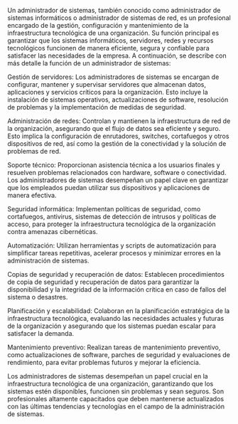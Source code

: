 Un administrador de sistemas, también conocido como administrador de sistemas informáticos o administrador de sistemas de red, es un profesional encargado de la gestión, configuración y mantenimiento de la infraestructura tecnológica de una organización. Su función principal es garantizar que los sistemas informáticos, servidores, redes y recursos tecnológicos funcionen de manera eficiente, segura y confiable para satisfacer las necesidades de la empresa. A continuación, se describe con más detalle la función de un administrador de sistemas:

Gestión de servidores: Los administradores de sistemas se encargan de configurar, mantener y supervisar servidores que almacenan datos, aplicaciones y servicios críticos para la organización. Esto incluye la instalación de sistemas operativos, actualizaciones de software, resolución de problemas y la implementación de medidas de seguridad.

Administración de redes: Controlan y mantienen la infraestructura de red de la organización, asegurando que el flujo de datos sea eficiente y seguro. Esto implica la configuración de enrutadores, switches, cortafuegos y otros dispositivos de red, así como la gestión de la conectividad y la solución de problemas de red.

Soporte técnico: Proporcionan asistencia técnica a los usuarios finales y resuelven problemas relacionados con hardware, software o conectividad. Los administradores de sistemas desempeñan un papel clave en garantizar que los empleados puedan utilizar sus dispositivos y aplicaciones de manera efectiva.

Seguridad informática: Implementan políticas de seguridad, como cortafuegos, antivirus, sistemas de detección de intrusos y políticas de acceso, para proteger la infraestructura tecnológica de la organización contra amenazas cibernéticas.

Automatización: Utilizan herramientas y scripts de automatización para simplificar tareas repetitivas, acelerar procesos y minimizar errores en la administración de sistemas.

Copias de seguridad y recuperación de datos: Establecen procedimientos de copia de seguridad y recuperación de datos para garantizar la disponibilidad y la integridad de la información crítica en caso de fallos del sistema o desastres.

Planificación y escalabilidad: Colaboran en la planificación estratégica de la infraestructura tecnológica, evaluando las necesidades actuales y futuras de la organización y asegurando que los sistemas puedan escalar para satisfacer la demanda.

Mantenimiento preventivo: Realizan tareas de mantenimiento preventivo, como actualizaciones de software, parches de seguridad y evaluaciones de rendimiento, para evitar problemas futuros y mejorar la eficiencia.

Los administradores de sistemas desempeñan un papel crucial en la infraestructura tecnológica de una organización, garantizando que los sistemas estén disponibles, funcionen sin problemas y sean seguros. Son profesionales altamente capacitados que deben mantenerse actualizados con las últimas tendencias y tecnologías en el campo de la administración de sistemas.
